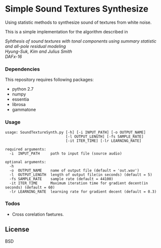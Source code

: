 # Simple Sound Textures Synthesize


Using statistic methods to synthesize sound of textures from white noise.

This is a simple implementation for the algorithm described in 

*Syhthesis of sound textures with tonal components using summary statistic and all-pole residual modeling*<br/>
*Hyung-Suk, Kim and Julius Smith*<br/>
*DAFx-16*<br/>


### Dependencies

This repository requires following packages:

- python 2.7
- numpy
- essentia
- librosa
- gammatone

### Usage

```
usage: SoundTextureSynth.py [-h] [-i INPUT_PATH] [-o OUTPUT_NAME]
                            [-l OUTPUT_LENGTH] [-fs SAMPLE_RATE]
                            [-it ITER_TIME] [-lr LEARNING_RATE]
                            
required arguments:
  -i  INPUT_PATH     path to input file (source audio)
  
optional arguments:
  -h
  -o  OUTPUT_NAME    name of output file (default = 'out.wav')
  -l  OUTPUT_LENGTH  length of output file(in seconds) (default = 5)
  -fs SAMPLE_RATE    sample rate (default = 44100)
  -it ITER_TIME      Maximum iteration time for gradient decent(in seconds) (default = 60)
  -lr LEARNING_RATE  learning rate for gradient decent (default = 0.3)
```


### Todos

 - Cross corelation faetures. 

License
----

BSD



[//]: # (These are reference links used in the body of this note and get stripped out when the markdown processor does its job. There is no need to format nicely because it shouldn't be seen. Thanks SO - http://stackoverflow.com/questions/4823468/store-comments-in-markdown-syntax)

   [test]: <http://dafx16.vutbr.cz/dafxpapers/19-DAFx-16_paper_18-PN.pdf>
